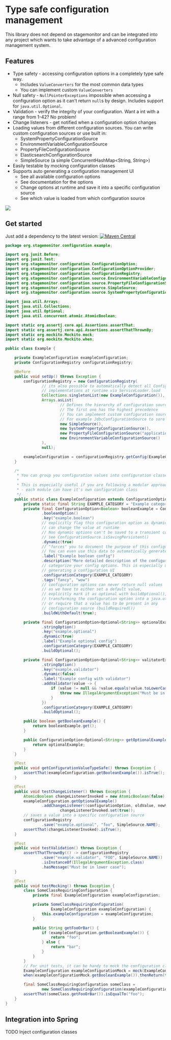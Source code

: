 # Type safe configuration management

This library does not depend on stagemonitor and can be integrated into any project which wants to take advantage of a advanced configuration management system.

## Features
 - Type safety - accessing configuration options in a completely type safe way.
   - Includes `ValueConverters` for the most common data types
   - You can implement custom `ValueConverters`
 - Null safety - `NullPointerExceptions` impossible when accessing a configuration option as it can't return `null`s by design. Includes support for `java.util.Optional`.
 - Validation - verify the integrity of your configuration. Want a int with a range from 1-42? No problem!
 - Change listeners - get notified when a configuration option changes
 - Loading values from different configuration sources. You can write custom configuration sources or use built in:
   - SystemPropertyConfigurationSource 
   - EnvironmentVariableConfigurationSource 
   - PropertyFileConfigurationSource 
   - ElasticsearchConfigurationSource 
   - SimpleSource (a simple ConcurrentHashMap<String, String>)
 - Easily testable by mocking configuration classes
 - Supports auto generating a configuration management UI
   - See all available configuration options
   - See documentation for the options
   - Change options at runtime and save it into a specific configuration source
   - See which value is loaded from which configuration source
   

![](http://www.stagemonitor.org/images/widget-configuration-1d36641e.png)


## Get started

Just add a dependency to the latest version: [![Maven Central](https://maven-badges.herokuapp.com/maven-central/org.stagemonitor/stagemonitor-web-servlet/badge.svg)](https://maven-badges.herokuapp.com/maven-central/org.stagemonitor/stagemonitor-configuration) 


```java
package org.stagemonitor.configuration.example;

import org.junit.Before;
import org.junit.Test;
import org.stagemonitor.configuration.ConfigurationOption;
import org.stagemonitor.configuration.ConfigurationOptionProvider;
import org.stagemonitor.configuration.ConfigurationRegistry;
import org.stagemonitor.configuration.source.EnvironmentVariableConfigurationSource;
import org.stagemonitor.configuration.source.PropertyFileConfigurationSource;
import org.stagemonitor.configuration.source.SimpleSource;
import org.stagemonitor.configuration.source.SystemPropertyConfigurationSource;

import java.util.Arrays;
import java.util.Collections;
import java.util.Optional;
import java.util.concurrent.atomic.AtomicBoolean;

import static org.assertj.core.api.Assertions.assertThat;
import static org.assertj.core.api.Assertions.assertThatThrownBy;
import static org.mockito.Mockito.mock;
import static org.mockito.Mockito.when;

public class Example {

    private ExampleConfiguration exampleConfiguration;
    private ConfigurationRegistry configurationRegistry;

    @Before
    public void setUp() throws Exception {
        configurationRegistry = new ConfigurationRegistry(
                // its also possible to automatically detect all ConfigurationOptionProvider
                // implementations at runtime via ServiceLoader.load
                Collections.singletonList(new ExampleConfiguration()),
                Arrays.asList(
                        // Defines the hierarchy of configuration sources
                        // The first one has the highest precedence
                        // You can implement custom configuration sources
                        // For example JdbcConfigurationSource to sore config values in your DB
                        new SimpleSource(),
                        new SystemPropertyConfigurationSource(),
                        new PropertyFileConfigurationSource("application.properties"),
                        new EnvironmentVariableConfigurationSource()
                ),
                null);

        exampleConfiguration = configurationRegistry.getConfig(ExampleConfiguration.class);
    }

    /*
     * You can group you configuration values into configuration classes
     *
     * This is especially useful if you are following a modular approach  to application architecture
     * - each module can have it's own configuration class
     */
    public static class ExampleConfiguration extends ConfigurationOptionProvider {
        private static final String EXAMPLE_CATEGORY = "Example category";
        private final ConfigurationOption<Boolean> booleanExample = ConfigurationOption
                .booleanOption()
                .key("example.boolean")
                // explicitly flag this configuration option as dynamic which means we
                // can change the value at runtime
                // Non dynamic options can't be saved to a transient configuration source
                // see ConfigurationSource.isSavingPersistent()
                .dynamic(true)
                // "forces" you to document the purpose of this configuration option
                // You can even use this data to automatically generate a configuration UI
                .label("Example boolean config")
                .description("More detailed description of the configuration option")
                // categorize your config options. This is especially useful when
                // generating a configuration UI
                .configurationCategory(EXAMPLE_CATEGORY)
                .tags("fancy", "wow")
                // configuration options can never return null values
                // as we have to either set a default value,
                // explicitly mark it as optional with buildOptional(),
                // transforming the configuration option into a java.util.Optional
                // or require that a value has to be present in any
                // configuration source (buildRequired())
                .buildWithDefault(true);

        private final ConfigurationOption<Optional<String>> optionalExample = ConfigurationOption
                .stringOption()
                .key("example.optional")
                .dynamic(true)
                .label("Example optional config")
                .configurationCategory(EXAMPLE_CATEGORY)
                .buildOptional();

        private final ConfigurationOption<Optional<String>> valitatorExample = ConfigurationOption
                .stringOption()
                .key("example.validator")
                .dynamic(false)
                .label("Example config with validator")
                .addValidator(value -> {
                    if (value != null && !value.equals(value.toLowerCase())) {
                        throw new IllegalArgumentException("Must be in lower case");
                    }
                })
                .configurationCategory(EXAMPLE_CATEGORY)
                .buildOptional();

        public boolean getBooleanExample() {
            return booleanExample.get();
        }

        public ConfigurationOption<Optional<String>> getOptionalExample() {
            return optionalExample;
        }
    }

    @Test
    public void getConfigurationValueTypeSafe() throws Exception {
        assertThat(exampleConfiguration.getBooleanExample()).isTrue();
    }

    @Test
    public void testChangeListener() throws Exception {
        AtomicBoolean changeListenerInvoked = new AtomicBoolean(false);
        exampleConfiguration.getOptionalExample()
                .addChangeListener((configurationOption, oldValue, newValue) ->
                        changeListenerInvoked.set(true));
        // saves a value into a specific configuration source
        configurationRegistry
                .save("example.optional", "foo", SimpleSource.NAME);
        assertThat(changeListenerInvoked).isTrue();
    }

    @Test
    public void testValidation() throws Exception {
        assertThatThrownBy(() -> configurationRegistry
                .save("example.validator", "FOO", SimpleSource.NAME))
                .isInstanceOf(IllegalArgumentException.class)
                .hasMessage("Must be in lower case");
    }

    @Test
    public void testMocking() throws Exception {
        class SomeClassRequiringConfiguration {
            private final ExampleConfiguration exampleConfiguration;

            private SomeClassRequiringConfiguration(
                    ExampleConfiguration exampleConfiguration) {
                this.exampleConfiguration = exampleConfiguration;
            }

            public String getFooOrBar() {
                if (exampleConfiguration.getBooleanExample()) {
                    return "foo";
                } else {
                    return "bar";
                }
            }
        }
        // For unit tests, it can be handy to mock the configuration classes
        ExampleConfiguration exampleConfigurationMock = mock(ExampleConfiguration.class);
        when(exampleConfigurationMock.getBooleanExample()).thenReturn(true);

        final SomeClassRequiringConfiguration someClass =
                new SomeClassRequiringConfiguration(exampleConfigurationMock);
        assertThat(someClass.getFooOrBar()).isEqualTo("foo");
    }
}

```


## Integration into Spring

TODO Inject configuration classes 


